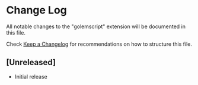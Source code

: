 # Change Log

All notable changes to the "golemscript" extension will be documented in this file.

Check [Keep a Changelog](http://keepachangelog.com/) for recommendations on how to structure this file.

## [Unreleased]

- Initial release